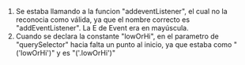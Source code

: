 1. Se estaba llamando a la funcion "addeventListener", el cual no la reconocia como válida, ya que el nombre correcto es "addEventListener". La E de Event era en mayúscula.
2. Cuando se declara la constante "lowOrHi", en el parametro de "querySelector" hacia falta un punto al inicio, ya que estaba como "('lowOrHi')" y es "('.lowOrHi')"